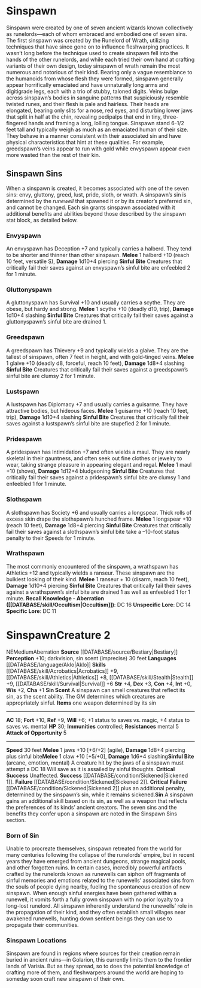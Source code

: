﻿---
ac: '18'
alignment: NE
all_resistance: null
burrow_speed: null
charisma: '+1'
climb_speed: null
constitution: '+4'
creature_ability:
- Attack of Opportunity
- Sin
- Sin Scent
- Sinful Bite
creature_family: null
description: "Sinspawn were created by one of seven ancient wizards known collectively\
  \ as runelords\u2014each of whom embraced and embodied one of seven sins. The first\
  \ sinspawn was created by the Runelord of Wrath, utilizing techniques that have\
  \ since gone on to influence fleshwarping practices. It wasn\u2019t long before\
  \ the technique used to create sinspawn fell into the hands of the other runelords,\
  \ and while each tried their own hand at crafting variants of their own design,\
  \ today sinspawn of wrath remain the most numerous and notorious of their kind.\
  \ Bearing only a vague resemblance to the humanoids from whose flesh they were formed,\
  \ sinspawn generally appear horrifically emaciated and have unnaturally long arms\
  \ and digitigrade legs, each with a trio of stubby, taloned digits. Veins bulge\
  \ across sinspawn\u2019s bodies in sanguine patterns that suspiciously resemble\
  \ twisted runes, and their flesh is pale and hairless. Their heads are elongated,\
  \ bearing only slits for a nose, red eyes, and disturbing lower jaws that split\
  \ in half at the chin, revealing pedipalps that end in tiny, three-fingered hands\
  \ and framing a long, lolling tongue. Sinspawn stand 6-1/2 feet tall and typically\
  \ weigh as much as an emaciated human of their size. They behave in a manner consistent\
  \ with their associated sin and have physical characteristics that hint at these\
  \ qualities. For example, greedspawn\u2019s veins appear to run with gold while\
  \ envyspawn appear even more wasted than the rest of their kin."
dexterity: '+3'
element: null
fly_speed: null
fortitude: '+10'
hardness: null
hp: '30'
id: '371'
immunity:
- controlled
intelligence: '+0'
land_speed: '30'
language:
- '[[DATABASE/language/Aklo|Aklo]]'
level: '2'
max_speed: '30'
name: Sinspawn
perception: '+10'
rarity: Common
reflex: '+9'
resistance:
- mental 5
rus_type_level: null
school: null
sense:
- darkvision
- sin scent (imprecise) 30 feet
size: Medium
skill:
- '[[DATABASE/skill/Acrobatics|Acrobatics]] +9'
- '[[DATABASE/skill/Athletics|Athletics]] +8'
- '[[DATABASE/skill/Stealth|Stealth]] +9'
- '[[DATABASE/skill/Survival|Survival]] +6'
source: '[[DATABASE/source/Bestiary|Bestiary]]'
speed:
- 30 feet
spell: null
strength: '+4'
strength_req: '4'
strongest_save:
- Fortitude
swim_speed: null
trait:
- '[[DATABASE/trait/Aberration|Aberration]]'
type: Creature
vision: Darkvision
weakest_save:
- Will
weakness: null
will: '+6'
wisdom: '+2'

---
# Sinspawn

Sinspawn were created by one of seven ancient wizards known collectively as runelords—each of whom embraced and embodied one of seven sins. The first sinspawn was created by the Runelord of Wrath, utilizing techniques that have since gone on to influence fleshwarping practices. It wasn’t long before the technique used to create sinspawn fell into the hands of the other runelords, and while each tried their own hand at crafting variants of their own design, today sinspawn of wrath remain the most numerous and notorious of their kind. Bearing only a vague resemblance to the humanoids from whose flesh they were formed, sinspawn generally appear horrifically emaciated and have unnaturally long arms and digitigrade legs, each with a trio of stubby, taloned digits. Veins bulge across sinspawn’s bodies in sanguine patterns that suspiciously resemble twisted runes, and their flesh is pale and hairless. Their heads are elongated, bearing only slits for a nose, red eyes, and disturbing lower jaws that split in half at the chin, revealing pedipalps that end in tiny, three-fingered hands and framing a long, lolling tongue. Sinspawn stand 6-1/2 feet tall and typically weigh as much as an emaciated human of their size. They behave in a manner consistent with their associated sin and have physical characteristics that hint at these qualities. For example, greedspawn’s veins appear to run with gold while envyspawn appear even more wasted than the rest of their kin.

## Sinspawn Sins

When a sinspawn is created, it becomes associated with one of the seven sins: envy, gluttony, greed, lust, pride, sloth, or wrath. A sinspawn’s sin is determined by the _runewell_ that spawned it or by its creator’s preferred sin, and cannot be changed. Each sin grants sinspawn associated with it additional benefits and abilities beyond those described by the sinspawn stat block, as detailed below.

### Envyspawn

An envyspawn has Deception +7 and typically carries a halberd. They tend to be shorter and thinner than other sinspawn.
 **Melee** <span class="action-icon">1</span> halberd +10 (reach 10 feet, versatile S), **Damage** 1d10+4 piercing
 **Sinful Bite** Creatures that critically fail their saves against an envyspawn’s sinful bite are enfeebled 2 for 1 minute.

### Gluttonyspawn

A gluttonyspawn has Survival +10 and usually carries a scythe. They are obese, but hardy and strong.
 **Melee** <span class="action-icon">1</span> scythe +10 (deadly d10, trip), **Damage** 1d10+4 slashing
 **Sinful Bite** Creatures that critically fail their saves against a gluttonyspawn’s sinful bite are drained 1.

### Greedspawn

A greedspawn has Thievery +9 and typically wields a glaive. They are the tallest of sinspawn, often 7 feet in height, and with gold-tinged veins.
 **Melee** <span class="action-icon">1</span> glaive +10 (deadly d8, forceful, reach 10 feet), **Damage** 1d8+4 slashing
 **Sinful Bite** Creatures that critically fail their saves against a greedspawn’s sinful bite are clumsy 2 for 1 minute.

### Lustspawn

A lustspawn has Diplomacy +7 and usually carries a guisarme. They have attractive bodies, but hideous faces.
 **Melee** <span class="action-icon">1</span> guisarme +10 (reach 10 feet, trip), **Damage** 1d10+4 slashing
 **Sinful Bite** Creatures that critically fail their saves against a lustspawn’s sinful bite are stupefied 2 for 1 minute.

### Pridespawn

A pridespawn has Intimidation +7 and often wields a maul. They are nearly skeletal in their gauntness, and often seek out fine clothes or jewelry to wear, taking strange pleasure in appearing elegant and regal.
 **Melee** <span class="action-icon">1</span> maul +10 (shove), **Damage** 1d12+4 bludgeoning
 **Sinful Bite** Creatures that critically fail their saves against a pridespawn’s sinful bite are clumsy 1 and enfeebled 1 for 1 minute.

### Slothspawn

A slothspawn has Society +6 and usually carries a longspear. Thick rolls of excess skin drape the slothspawn’s hunched frame.
 **Melee** <span class="action-icon">1</span> longspear +10 (reach 10 feet), **Damage** 1d8+4 piercing
 **Sinful Bite** Creatures that critically fail their saves against a slothspawn’s sinful bite take a –10-foot status penalty to their Speeds for 1 minute.

### Wrathspawn

The most commonly encountered of the sinspawn, a wrathspawn has Athletics +12 and typically wields a ranseur. These sinspawn are the bulkiest looking of their kind.
 **Melee** <span class="action-icon">1</span> ranseur + 10 (disarm, reach 10 feet), **Damage** 1d10+4 piercing
 **Sinful Bite** Creatures that critically fail their saves against a wrathspawn’s sinful bite are drained 1 as well as enfeebled 1 for 1 minute.
**Recall Knowledge - Aberration ([[DATABASE/skill/Occultism|Occultism]])**: DC 16
**Unspecific Lore**: DC 14
**Specific Lore**: DC 11

# Sinspawn<span class="item-type">Creature 2</span>

<span class="trait-alignment item-trait">NE</span><span class="trait-size item-trait">Medium</span><span class="item-trait">Aberration</span>
**Source** [[DATABASE/source/Bestiary|Bestiary]]
**Perception** +10; darkvision, sin scent (imprecise) 30 feet
**Languages** [[DATABASE/language/Aklo|Aklo]]
**Skills** [[DATABASE/skill/Acrobatics|Acrobatics]] +9, [[DATABASE/skill/Athletics|Athletics]] +8, [[DATABASE/skill/Stealth|Stealth]] +9, [[DATABASE/skill/Survival|Survival]] +6
**Str** +4, **Dex** +3, **Con** +4, **Int** +0, **Wis** +2, **Cha** +1
**Sin Scent** A sinspawn can smell creatures that reflect its sin, as the scent ability. The GM determines which creatures are appropriately sinful.
**Items** one weapon determined by its sin

---
**AC** 18; **Fort** +10, **Ref** +9, **Will** +6; +1 status to saves vs. magic, +4 status to saves vs. mental
**HP** 30; **Immunities** controlled; **Resistances** mental 5
<span class="in-box-ability">**Attack of Opportunity** <span class="action-icon">5</span> </span>

---
**Speed** 30 feet
<span class="in-box-ability">**Melee** <span class="action-icon">1</span> jaws +10 [+6/+2] (agile), **Damage** 1d8+4 piercing plus sinful bite</span><span class="in-box-ability">**Melee** <span class="action-icon">1</span> claw +10 [+5/+0], **Damage** 1d6+4 slashing</span><span class="in-box-ability">**Sinful Bite** (arcane, emotion, mental) A creature hit by the jaws of a sinspawn must attempt a DC 18 Will save as it is assailed by sinful thoughts.
 **Critical Success** Unaffected.
 **Success** [[DATABASE/condition/Sickened|Sickened 1]].
 **Failure** [[DATABASE/condition/Sickened|Sickened 2]].
 **Critical Failure** [[DATABASE/condition/Sickened|Sickened 2]] plus an additional penalty, determined by the sinspawn’s sin, while it remains sickened.</span><span class="in-box-ability">**Sin** A sinspawn gains an additional skill based on its sin, as well as a weapon that reflects the preferences of its kinds’ ancient creators. The seven sins and the benefits they confer upon a sinspawn are noted in the Sinspawn Sins section.</span>

###  Born of Sin

Unable to procreate themselves, sinspawn retreated from the world for many centuries following the collapse of the runelords’ empire, but in recent years they have emerged from ancient dungeons, strange magical pools, and other forgotten ruins. In certain cases, incredibly powerful artifacts crafted by the runelords known as runewells can siphon off fragments of sinful memories and emotions related to the runewells’ associated sins from the souls of people dying nearby, fueling the spontaneous creation of new sinspawn. When enough sinful energies have been gathered within a runewell, it vomits forth a fully grown sinspawn with no prior loyalty to a long-lost runelord. All sinspawn inherently understand the runewells’ role in the propagation of their kind, and they often establish small villages near awakened runewells, hunting down sentient beings they can use to propagate their communities.

###  Sinspawn Locations

Sinspawn are found in regions where sources for their creation remain buried in ancient ruins—in Golarion, this currently limits them to the frontier lands of Varisia. But as they spread, so to does the potential knowledge of crafting more of them, and fleshwarpers around the world are hoping to someday soon craft new sinspawn of their own.